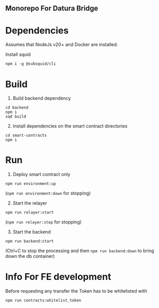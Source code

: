 ## Monorepo For Datura Bridge

# Dependencies

Assumes that NodeJs v20+ and Docker are installed.

Install squid

```
npm i -g @subsquid/cli
```

# Build

1. Build backend dependency

```
cd backend
npm i
sqd build
```

2. Install dependencies on the smart contract directories

```
cd smart-contracts
npm i
```

# Run

1. Deploy smart contract only

```
npm run environment:up
```

(`npm run environment:down` for stopping)

2. Start the relayer

```
npm run relayer:start
```

(`npm run relayer:stop` for stopping)

3. Start the backend

```
npm run backend:start
```

(Ctrl+C to stop the processing and then `npm run backend:down` to bring down the db container)

# Info For FE development

Before requesting any transfer the Token has to be whitelisted with

```
npm run contracts:whitelist_token
```
